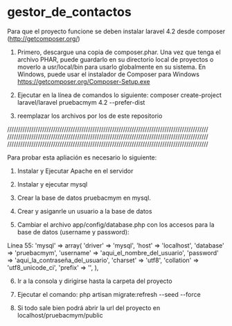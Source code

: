 # gestor_de_contactos

Para que el proyecto funcione se deben instalar laravel 4.2 desde composer (http://getcomposer.org/)

1. Primero, descargue una copia de composer.phar. Una vez que tenga el archivo PHAR, puede guardarlo en su directorio local de proyectos o moverlo a usr/local/bin para usarlo globalmente en su sistema. En Windows, puede usar el instalador de Composer para Windows https://getcomposer.org/Composer-Setup.exe

2. Ejecutar en la línea de comandos lo siguiente: composer create-project laravel/laravel pruebacmym 4.2 --prefer-dist

3. reemplazar los archivos por los de este repositorio

////////////////////////////////////////////////////////////////////////////////////////////
////////////////////////////////////////////////////////////////////////////////////////////
////////////////////////////////////////////////////////////////////////////////////////////

Para probar esta apliación es necesario lo siguiente:

1. Instalar y Ejecutar Apache en el servidor

2. Instalar y ejecutar mysql

3. Crear la base de datos pruebacmym en mysql.

4. Crear y asiganrle un usuario a la base de datos

5. Cambiar el archivo app/config/database.php con los accesos para la base de datos (username y password):

Línea 55: 
'mysql' => array(
			'driver'    => 'mysql',
			'host'      => 'localhost',
			'database'  => 'pruebacmym',
			'username'  => 'aqui_el_nombre_del_usuario',
			'password'  => 'aqui_la_contraseña_del_usuario',
			'charset'   => 'utf8',
			'collation' => 'utf8_unicode_ci',
			'prefix'    => '',
		),
    
6. Ir a la consola y dirigirse hasta la carpeta del proyecto

7. Ejecutar el comando: php artisan migrate:refresh --seed --force

8. Si todo sale bien podrá abrir la url del proyecto en localhost/pruebacmym/public
